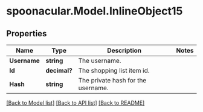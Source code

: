 # spoonacular.Model.InlineObject15
## Properties

Name | Type | Description | Notes
------------ | ------------- | ------------- | -------------
**Username** | **string** | The username. | 
**Id** | **decimal?** | The shopping list item id. | 
**Hash** | **string** | The private hash for the username. | 

[[Back to Model list]](../README.md#documentation-for-models) [[Back to API list]](../README.md#documentation-for-api-endpoints) [[Back to README]](../README.md)

